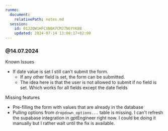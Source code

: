 ```yaml
---
runme:
  document:
    relativePath: notes.md
  session:
    id: 01J2QW1HFCXN6K7CMJ7N6YYK8B
    updated: 2024-07-14 13:00:17+02:00
---
```


### @14.07.2024

 Known Issues

- If date value is set I still can't submit the form.
   - If any other field is set, the form can be submitted.
   - The idea here is that the user is not allowed to submit if no field is set. Which works for all fields except the date fields

 Missing features

- Pre-filling the form with values that are already in the database
- Pulling options from `dropdown_options...` table is missing. I can't refresh the supabase integration in gptEngineer right now. I could be doing it manually but I rather wait until the fix is available.